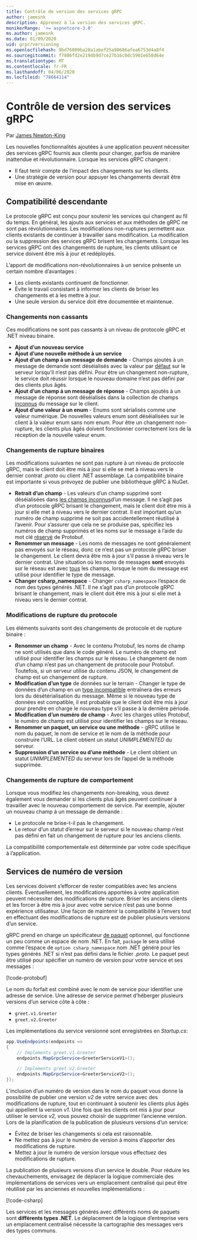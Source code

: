 ```yaml
---
title: Contrôle de version des services gRPC
author: jamesnk
description: Apprenez à la version des services gRPC.
monikerRange: '>= aspnetcore-3.0'
ms.author: jamesnk
ms.date: 01/09/2020
uid: grpc/versioning
ms.openlocfilehash: 9bd76009ba28a1abef25a98686afea6753d4a8f4
ms.sourcegitcommit: f7886fd2e219db9d7ce27b16c0dc5901e658d64e
ms.translationtype: MT
ms.contentlocale: fr-FR
ms.lasthandoff: 04/06/2020
ms.locfileid: "78664114"
---
```

# <a name="versioning-grpc-services"></a>Contrôle de version des services gRPC

Par [James Newton-King](https://twitter.com/jamesnk)

Les nouvelles fonctionnalités ajoutées à une application peuvent nécessiter des services gRPC fournis aux clients pour changer, parfois de manière inattendue et révolutionnaire. Lorsque les services gRPC changent :

* Il faut tenir compte de l’impact des changements sur les clients.
* Une stratégie de version pour appuyer les changements devrait être mise en œuvre.

## <a name="backwards-compatibility"></a>Compatibilité descendante

Le protocole gRPC est conçu pour soutenir les services qui changent au fil du temps. En général, les ajouts aux services et aux méthodes de gRPC ne sont pas révolutionnaires. Les modifications non-ruptures permettent aux clients existants de continuer à travailler sans modification. La modification ou la suppression des services gRPC brisent les changements. Lorsque les services gRPC ont des changements de rupture, les clients utilisant ce service doivent être mis à jour et redéployés.

L’apport de modifications non-révolutionnaires à un service présente un certain nombre d’avantages :

* Les clients existants continuent de fonctionner.
* Évite le travail consistant à informer les clients de briser les changements et à les mettre à jour.
* Une seule version du service doit être documentée et maintenue.

### <a name="non-breaking-changes"></a>Changements non cassants

Ces modifications ne sont pas cassants à un niveau de protocole gRPC et .NET niveau binaire.

* **Ajout d’un nouveau service**
* **Ajout d’une nouvelle méthode à un service**
* **Ajout d’un champ à un message de demande** - Champs ajoutés à un message de demande sont déséialisés avec la valeur par [défaut](https://developers.google.com/protocol-buffers/docs/proto3#default) sur le serveur lorsqu’il n’est pas défini. Pour être un changement non-rupture, le service doit réussir lorsque le nouveau domaine n’est pas défini par des clients plus âgés.
* **Ajout d’un champ à un message de réponse** - Champs ajoutés à un message de réponse sont déséialisés dans la collection de champs [inconnus](https://developers.google.com/protocol-buffers/docs/proto3#unknowns) du message sur le client.
* **Ajout d’une valeur à un enum** - Enums sont sérialisés comme une valeur numérique. De nouvelles valeurs enum sont déséialisées sur le client à la valeur enum sans nom enum. Pour être un changement non-rupture, les clients plus âgés doivent fonctionner correctement lors de la réception de la nouvelle valeur enum.

### <a name="binary-breaking-changes"></a>Changements de rupture binaires

Les modifications suivantes ne sont pas rupture à un niveau de protocole gRPC, mais le client doit être mis à jour si elle se met à niveau vers le dernier contrat *.proto* ou client .NET assemblage. La compatibilité binaire est importante si vous prévoyez de publier une bibliothèque gRPC à NuGet.

* **Retrait d’un champ** - Les valeurs d’un champ supprimé sont déséialisées dans [les champs inconnus](https://developers.google.com/protocol-buffers/docs/proto3#unknowns)d’un message. Il ne s’agit pas d’un protocole gRPC brisant le changement, mais le client doit être mis à jour si elle met à niveau vers le dernier contrat. Il est important qu’un numéro de champ supprimé ne soit pas accidentellement réutilisé à l’avenir. Pour s’assurer que cela ne se produise pas, spécifiez les numéros de champ supprimés et les noms sur le message à l’aide du mot clé [réservé](https://developers.google.com/protocol-buffers/docs/proto3#reserved) de Protobuf.
* **Renommer un message** - Les noms de messages ne sont généralement pas envoyés sur le réseau, donc ce n’est pas un protocole gRPC briser le changement. Le client devra être mis à jour s’il passe à niveau vers le dernier contrat. Une situation où les noms de messages **sont** envoyés sur le réseau est avec [tous](https://developers.google.com/protocol-buffers/docs/proto3#any) les champs, lorsque le nom du message est utilisé pour identifier le type de message.
* **Changer csharp_namespace** - Changer `csharp_namespace` l’espace de nom des types générés .NET. Il ne s’agit pas d’un protocole gRPC brisant le changement, mais le client doit être mis à jour si elle met à niveau vers le dernier contrat.

### <a name="protocol-breaking-changes"></a>Modifications de rupture du protocole

Les éléments suivants sont des changements de protocole et de rupture binaire :

* **Renommer un champ** - Avec le contenu Protobuf, les noms de champ ne sont utilisés que dans le code généré. Le numéro de champ est utilisé pour identifier les champs sur le réseau. Le changement de nom d’un champ n’est pas un changement de protocole pour Protobuf. Toutefois, si un serveur utilise du contenu JSON, le changement de champ est un changement de rupture.
* **Modification d’un type** de données sur le terrain - Changer le type de données d’un champ en un [type incompatible](https://developers.google.com/protocol-buffers/docs/proto3#updating) entraînera des erreurs lors du désétérialisation du message. Même si le nouveau type de données est compatible, il est probable que le client doit être mis à jour pour prendre en charge le nouveau type s’il passe à la dernière période.
* **Modification d’un numéro de champ** - Avec les charges utiles Protobuf, le numéro de champ est utilisé pour identifier les champs sur le réseau.
* **Renommer un paquet, un service ou une méthode** - gRPC utilise le nom du paquet, le nom de service et le nom de la méthode pour construire l’URL. Le client obtient un statut *UNIMPLEMENTED* du serveur.
* **Suppression d’un service ou d’une méthode** - Le client obtient un statut *UNIMPLEMENTED* du serveur lors de l’appel de la méthode supprimée.

### <a name="behavior-breaking-changes"></a>Changements de rupture de comportement

Lorsque vous modifiez les changements non-breaking, vous devez également vous demander si les clients plus âgés peuvent continuer à travailler avec le nouveau comportement de service. Par exemple, ajouter un nouveau champ à un message de demande :

* Le protocole ne brise-t-il pas le changement.
* Le retour d’un statut d’erreur sur le serveur si le nouveau champ n’est pas défini en fait un changement de rupture pour les anciens clients.

La compatibilité comportementale est déterminée par votre code spécifique à l’application.

## <a name="version-number-services"></a>Services de numéro de version

Les services doivent s’efforcer de rester compatibles avec les anciens clients. Éventuellement, les modifications apportées à votre application peuvent nécessiter des modifications de rupture. Briser les anciens clients et les forcer à être mis à jour avec votre service n’est pas une bonne expérience utilisateur. Une façon de maintenir la compatibilité à l’envers tout en effectuant des modifications de rupture est de publier plusieurs versions d’un service.

gRPC prend en charge un spécificateur [de paquet](https://developers.google.com/protocol-buffers/docs/proto3#packages) optionnel, qui fonctionne un peu comme un espace de nom .NET. En fait, `package` le sera utilisé comme l’espace de `option csharp_namespace` nom .NET généré pour les types générés .NET si n’est pas défini dans le fichier *.proto.* Le paquet peut être utilisé pour spécifier un numéro de version pour votre service et ses messages :

[!code-protobuf[](versioning/sample/greet.v1.proto?highlight=3)]

Le nom du forfait est combiné avec le nom de service pour identifier une adresse de service. Une adresse de service permet d’héberger plusieurs versions d’un service côte à côte :

* `greet.v1.Greeter`
* `greet.v2.Greeter`

Les implémentations du service versionné sont enregistrées en *Startup.cs*:

```csharp
app.UseEndpoints(endpoints =>
{
    // Implements greet.v1.Greeter
    endpoints.MapGrpcService<GreeterServiceV1>();

    // Implements greet.v2.Greeter
    endpoints.MapGrpcService<GreeterServiceV2>();
});
```

L’inclusion d’un numéro de version dans le nom du paquet vous donne la possibilité de publier une version *v2* de votre service avec des modifications de rupture, tout en continuant à soutenir les clients plus âgés qui appellent la version *v1.* Une fois que les clients ont mis à jour pour utiliser le service *v2,* vous pouvez choisir de supprimer l’ancienne version. Lors de la planification de la publication de plusieurs versions d’un service:

* Évitez de briser les changements si cela est raisonnable.
* Ne mettez pas à jour le numéro de version à moins d’apporter des modifications de rupture.
* Mettez à jour le numéro de version lorsque vous effectuez des modifications de rupture.

La publication de plusieurs versions d’un service le double. Pour réduire les chevauchements, envisagez de déplacer la logique commerciale des implémentations de services vers un emplacement centralisé qui peut être réutilisé par les anciennes et nouvelles implémentations :

[!code-csharp[](versioning/sample/GreeterServiceV1.cs?highlight=10,19)]

Les services et les messages générés avec différents noms de paquets sont **différents types .NET**. Le déplacement de la logique d’entreprise vers un emplacement centralisé nécessite la cartographie des messages vers des types communs.
